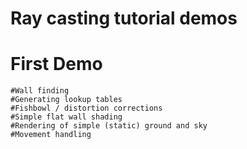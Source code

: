 # Ray casting tutorial demos

# First Demo
	#Wall finding
	#Generating lookup tables
	#Fishbowl / distortion corrections
	#Simple flat wall shading
	#Rendering of simple (static) ground and sky
	#Movement handling

